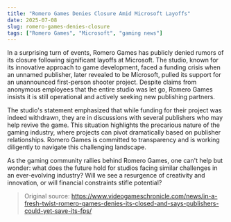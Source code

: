 ```yaml
---
title: "Romero Games Denies Closure Amid Microsoft Layoffs"
date: 2025-07-08
slug: romero-games-denies-closure
tags: ["Romero Games", "Microsoft", "gaming news"]
---
```

In a surprising turn of events, Romero Games has publicly denied rumors of its closure following significant layoffs at Microsoft. The studio, known for its innovative approach to game development, faced a funding crisis when an unnamed publisher, later revealed to be Microsoft, pulled its support for an unannounced first-person shooter project. Despite claims from anonymous employees that the entire studio was let go, Romero Games insists it is still operational and actively seeking new publishing partners.

The studio's statement emphasized that while funding for their project was indeed withdrawn, they are in discussions with several publishers who may help revive the game. This situation highlights the precarious nature of the gaming industry, where projects can pivot dramatically based on publisher relationships. Romero Games is committed to transparency and is working diligently to navigate this challenging landscape.

As the gaming community rallies behind Romero Games, one can't help but wonder: what does the future hold for studios facing similar challenges in an ever-evolving industry? Will we see a resurgence of creativity and innovation, or will financial constraints stifle potential?

> Original source: https://www.videogameschronicle.com/news/in-a-fresh-twist-romero-games-denies-its-closed-and-says-publishers-could-yet-save-its-fps/